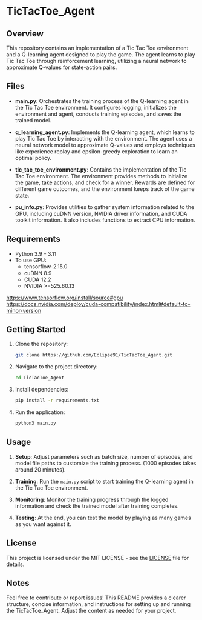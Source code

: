 # TicTacToe_Agent

## Overview

This repository contains an implementation of a Tic Tac Toe environment and a Q-learning agent designed to play the game. The agent learns to play Tic Tac Toe through reinforcement learning, utilizing a neural network to approximate Q-values for state-action pairs.

## Files

- **main.py**: Orchestrates the training process of the Q-learning agent in the Tic Tac Toe environment. It configures logging, initializes the environment and agent, conducts training episodes, and saves the trained model.

- **q_learning_agent.py**: Implements the Q-learning agent, which learns to play Tic Tac Toe by interacting with the environment. The agent uses a neural network model to approximate Q-values and employs techniques like experience replay and epsilon-greedy exploration to learn an optimal policy.

- **tic_tac_toe_environment.py**: Contains the implementation of the Tic Tac Toe environment. The environment provides methods to initialize the game, take actions, and check for a winner. Rewards are defined for different game outcomes, and the environment keeps track of the game state.

- **pu_info.py**: Provides utilities to gather system information related to the GPU, including cuDNN version, NVIDIA driver information, and CUDA toolkit information. It also includes functions to extract CPU information.

## Requirements

- Python 3.9 - 3.11
- To use GPU:
    - tensorflow-2.15.0	
    - cuDNN 8.9	
    - CUDA 12.2
    - NVIDIA >=525.60.13

https://www.tensorflow.org/install/source#gpu
https://docs.nvidia.com/deploy/cuda-compatibility/index.html#default-to-minor-version

## Getting Started

1. Clone the repository:
   ```bash
   git clone https://github.com/Eclipse91/TicTacToe_Agent.git
   ```

2. Navigate to the project directory:
   ```bash
   cd TicTacToe_Agent
   ```

3. Install dependencies:
   ```bash
   pip install -r requirements.txt
   ```
4. Run the application:

   ```bash
   python3 main.py
   ```

## Usage

1. **Setup**: Adjust parameters such as batch size, number of episodes, and model file paths to customize the training process. (1000 episodes takes around 20 minutes).

2. **Training**: Run the `main.py` script to start training the Q-learning agent in the Tic Tac Toe environment.

3. **Monitoring**: Monitor the training progress through the logged information and check the trained model after training completes.

4. **Testing**: At the end, you can test the model by playing as many games as you want against it.

## License

This project is licensed under the MIT LICENSE - see the [LICENSE](LICENSE) file for details.

## Notes

Feel free to contribute or report issues!
This README provides a clearer structure, concise information, and instructions for setting up and running the TicTacToe_Agent. Adjust the content as needed for your project.

